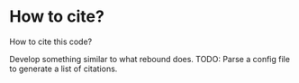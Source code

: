 # How to cite?

How to cite this code?

Develop something similar to what rebound does.
TODO: Parse a config file to generate a list of citations.